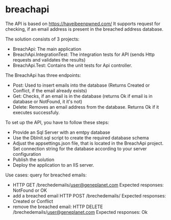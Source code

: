 # breachapi
The API is based on https://haveibeenpwned.com/
It supports request for checking, if an email address is present in the breached address database. 

The solution consists of 3 projects: 
- BreachApi: The main application 
- BreachApi.IntegrationTest: The integration tests for API (sends Http requests and validates the results)
- BreachApi.Test: Contains the unit tests for Api controller. 

The BreachApi has three endpoints: 
- Post: Used to insert emails into the database (Returns Created or Conflict, if the email already exists)
- Get: Checks, if an email is in the database (returns Ok if email is in database or NotFound, it it's not)
- Delete: Removes an email address from the database. Returns Ok if it executes successfuly. 


To set up the API, you have to follow these steps: 
- Provide an Sql Server with an emtpy database
- Use the DbInit.sql script to create the required database schema
- Adjust the appsettings.json file, that is located in the BreachApi project. Set connection string for the database according to your server configuration
- Publish the solution
- Deploy the application to an IIS server. 

Use cases: 
query for breached emails:
-  HTTP GET /brechedemails/user@geneplanet.com Expected responses: NotFound or OK
- add a breached email HTTP POST /brechedemails/ Expected responses: Created or Conflict
- remove the breached email: HTTP DELETE /brechedemails/user@geneplanet.com Expected responses: Ok
